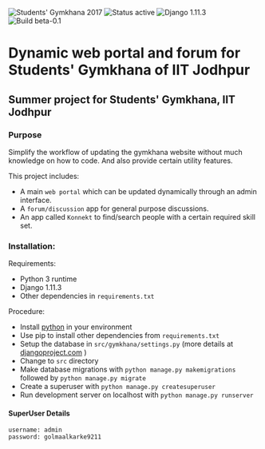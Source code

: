 ![Students' Gymkhana 2017](https://img.shields.io/badge/Students'%20Gymkhana-2017-red.svg)
![Status active](https://img.shields.io/badge/Status-active%20development-2eb3c1.svg)
![Django 1.11.3](https://img.shields.io/badge/Django-1.11.3-green.svg)
![Build beta-0.1](https://img.shields.io/badge/Build-beta--0.1-orange.svg)
# Dynamic web portal and forum for Students' Gymkhana of IIT Jodhpur
## Summer project for Students' Gymkhana, IIT Jodhpur
### Purpose
Simplify the workflow of updating the gymkhana website without much knowledge on how to code. And also provide certain utility features.

This project includes:
- A main `web portal` which can be updated dynamically through an admin interface.
- A `forum/discussion` app for general purpose discussions.
- An app called `Konnekt` to find/search people with a certain required skill set.
### Installation:
Requirements:
- Python 3 runtime
- Django 1.11.3
- Other dependencies in `requirements.txt`

Procedure:
- Install [python](https://www.python.org/downloads/) in your environment
- Use pip to install other dependencies from `requirements.txt`
- Setup the database in `src/gymkhana/settings.py` (more details at [djangoproject.com](https://docs.djangoproject.com/) )
- Change to `src` directory
- Make database migrations with `python manage.py makemigrations` followed by `python manage.py migrate`
- Create a superuser with `python manage.py createsuperuser`
- Run development server on localhost with `python manage.py runserver`
#### SuperUser Details
    username: admin 
    password: golmaalkarke9211
